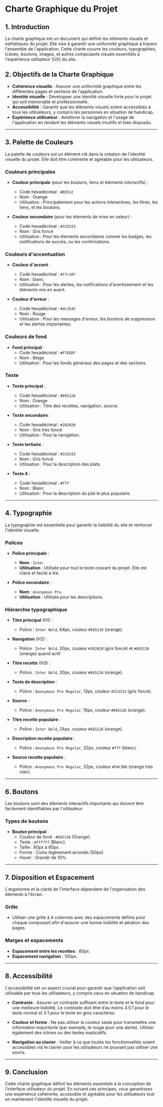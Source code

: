 # Charte Graphique du Projet

## 1. Introduction
La charte graphique est un document qui définit les éléments visuels et esthétiques du projet. Elle vise à garantir une uniformité graphique à travers l'ensemble de l'application. Cette charte couvre les couleurs, typographies, icônes, boutons, images, et autres composants visuels essentiels à l'expérience utilisateur (UX) du site.

## 2. Objectifs de la Charte Graphique
- **Cohérence visuelle** : Assurer une uniformité graphique entre les différentes pages et sections de l'application.
- **Identité visuelle** : Développer une identité visuelle forte pour le projet qui soit mémorable et professionnelle.
- **Accessibilité** : Garantir que les éléments visuels soient accessibles à tous les utilisateurs, y compris les personnes en situation de handicap.
- **Expérience utilisateur** : Améliorer la navigation et l'usage de l'application en rendant les éléments visuels intuitifs et bien disposés.

---

## 3. Palette de Couleurs
La palette de couleurs est un élément clé dans la création de l'identité visuelle du projet. Elle doit être cohérente et agréable pour les utilisateurs.

### Couleurs principales
- **Couleur principale** (pour les boutons, liens et éléments interactifs) :  
  - Code hexadécimal : `#E6512`  
  - Nom : Orange 
  - Utilisation : Principalement pour les actions interactives, les titres, les liens, et les boutons.  
  
- **Couleur secondaire** (pour les éléments de mise en valeur) :  
  - Code hexadécimal : `#333333`  
  - Nom : Gris foncé  
  - Utilisation : Pour les éléments secondaires comme les badges, les notifications de succès, ou les confirmations.

### Couleurs d'accentuation
- **Couleur d'accent** :  
  - Code hexadécimal : `#ffc107`  
  - Nom : blanc  
  - Utilisation : Pour les alertes, les notifications d'avertissement et les éléments mis en avant.
  
- **Couleur d'erreur** :  
  - Code hexadécimal : `#dc3545`  
  - Nom : Rouge  
  - Utilisation : Pour les messages d'erreur, les boutons de suppression et les alertes importantes.

### Couleurs de fond
- **Fond principal** :  
  - Code hexadécimal : `#F7EEDF`  
  - Nom : Beige  
  - Utilisation : Pour les fonds généraux des pages et des sections.


### Texte
- **Texte principal** :  
  - Code hexadécimal : `#E65126`  
  - Nom : Orange  
  - Utilisation : Titre des recettes, navigation, source.

- **Texte secondaire** :  
  - Code hexadécimal : `#202020`  
  - Nom : Gris très foncé  
  - Utilisation : Pour la navigation.

- **Texte tertiaire** :  
  - Code hexadécimal : `#333333`  
  - Nom : Gris foncé  
  - Utilisation : Pour la description des plats.

- **Texte 4** :  
  - Code hexadécimal : `#fff`  
  - Nom : Blanc 
  - Utilisation : Pour la description du plat le plus populaire.

---

## 4. Typographie
La typographie est essentielle pour garantir la lisibilité du site et renforcer l'identité visuelle.

### Polices
- **Police principale** :  
  - **Nom** : `Inter`  
  - **Utilisation** : Utilisée pour tout le texte courant du projet. Elle est claire et facile à lire.
  
- **Police secondaire** :  
  - **Nom** : `Anonymous Pro`  
  - **Utilisation** : Utilisée pour les descriptions.

### Hiérarchie typographique
- **Titre principal** (H1) :  
  - Police : `Inter Bold`, 64px, couleur `#E65126` (orange).

- **Navigation** (H2) :  
  - Police : `Inter Bold`, 20px, couleur `#202020` (gris foncé) et `#E65126` (orange) quand actif
  
- **Titre recette** (H3) :  
  - Police : `Inter Bold`, 20px, couleur `#E65126` (orange).
  
- **Texte de description** :  
  - Police : `Anonymous Pro Regular`, 13px, couleur `#333333` (gris foncé).
  
- **Source** :  
  - Police : `Anonymous Pro Regular`, 16px, couleur `#E65126` (orange).

- **Titre recette populaire** :  
  - Police : `Inter Bold`, 24px, couleur `#E65126` (orange).

- **Description recette populaire** :  
  - Police : `Anonymous Pro Regular`, 32px, couleur `#fff` (blanc).

- **Source recette populaire** :  
  - Police : `Anonymous Pro Regular`, 32px, couleur `#FAC5B6` (orange très clair).


---

## 6. Boutons
Les boutons sont des éléments interactifs importants qui doivent être facilement identifiables par l'utilisateur.

### Types de boutons
- **Bouton principal** :
  - Couleur de fond : `#E65126` (Orange).
  - Texte : `#ffffff` (Blanc).
  - Taille : 60px à 60px.
  - Forme : Coins légèrement arrondis (50px).
  - Hover : Grandir de 10%.

---

## 7. Disposition et Espacement
L'ergonomie et la clarté de l'interface dépendent de l'organisation des éléments à l'écran.

### Grille
- Utiliser une grille à 4 colonnes avec des espacements définis pour chaque composant afin d'assurer une bonne lisibilité et aération des pages.

### Marges et espacements
- **Espacement entre les recettes** : 60px.
- **Espacement navigation** : 100px.

---

## 8. Accessibilité
L’accessibilité est un aspect crucial pour garantir que l’application soit utilisable par tous les utilisateurs, y compris ceux en situation de handicap.

- **Contraste** : Assurer un contraste suffisant entre le texte et le fond pour une meilleure lisibilité. Le contraste doit être d’au moins 4.5:1 pour le texte normal et 3:1 pour le texte en gros caractères.
  
- **Couleur et forme** : Ne pas utiliser la couleur seule pour transmettre une information importante (par exemple, le rouge pour une alerte). Utiliser également des icônes ou des textes explicatifs.

- **Navigation au clavier** : Veiller à ce que toutes les fonctionnalités soient accessibles via le clavier pour les utilisateurs ne pouvant pas utiliser une souris.

---

## 9. Conclusion
Cette charte graphique définit les éléments essentiels à la conception de l'interface utilisateur du projet. En suivant ces principes, vous garantissez une expérience cohérente, accessible et agréable pour les utilisateurs tout en maintenant l'identité visuelle du projet.
